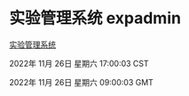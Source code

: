 # 实验管理系统 expadmin
[实验管理系统](http://:56808/expadmin-782313d2-e1b1-4ea7-932e-3a55e6a1a4d0/)

2022年 11月 26日 星期六 17:00:03 CST

2022年 11月 26日 星期六 09:00:03 GMT
